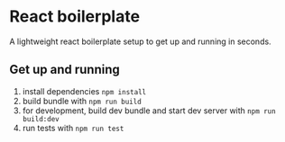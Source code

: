 # React boilerplate

A lightweight react boilerplate setup to get up and running in seconds.

## Get up and running

1. install dependencies `npm install`
1. build bundle with `npm run build`
1. for development, build dev bundle and start dev server with `npm run build:dev`
1. run tests with `npm run test`



